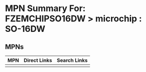 



# MPN Summary For: FZEMCHIPSO16DW > microchip : SO-16DW

## MPNs
  

|MPN|Direct Links|Search Links|
| :--- | :--- | :--- |
||||
